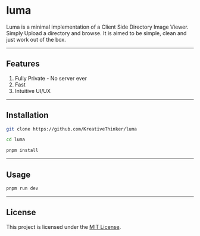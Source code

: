 # luma

Luma is a minimal implementation of a Client Side Directory Image Viewer. Simply Upload a directory and browse. It is aimed to be simple, clean and just work out of the box.

---

## Features
1. Fully Private - No server ever
2. Fast
3. Intuitive UI/UX

---

## Installation

```bash
git clone https://github.com/KreativeThinker/luma

cd luma

pnpm install
```

---

## Usage

```bash
pnpm run dev
```

---

## License

This project is licensed under the [MIT License](LICENSE).

